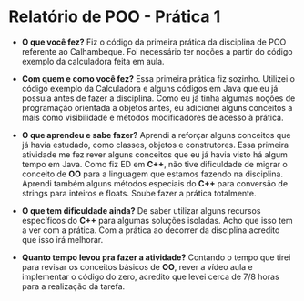 # Relatório de POO - Prática 1

- **O que você fez?**
Fiz o código da primeira prática da disciplina de POO referente ao Calhambeque. Foi necessário ter noções a partir do código exemplo da calculadora feita em aula. 

- **Com quem e como você fez?**
Essa primeira prática fiz sozinho. Utilizei o código exemplo da Calculadora e alguns códigos em Java que eu já possuía antes de fazer a disciplina. Como eu já tinha algumas noções de programação orientada a objetos antes, eu adicionei alguns conceitos a mais como visibilidade e métodos modificadores de acesso à prática.

- **O que aprendeu e sabe fazer?**
Aprendi a reforçar alguns conceitos que já havia estudado, como classes, objetos e construtores. Essa primeira atividade me fez rever alguns conceitos que eu já havia visto há algum tempo em Java. Como fiz ED em **C++**, não tive dificuldade de migrar o conceito de **OO** para a linguagem que estamos fazendo na disciplina. Aprendi também alguns métodos especiais do **C++** para conversão de strings para inteiros e floats. Soube fazer a prática totalmente.

- **O que tem dificuldade ainda?**
De saber utilizar alguns recursos específicos do **C++** para algumas soluções isoladas. Acho que isso tem a ver com a prática. Com a prática ao decorrer da disciplina acredito que isso irá melhorar.

- **Quanto tempo levou pra fazer a atividade?**
Contando o tempo que tirei para revisar os conceitos básicos de **OO**, rever a vídeo aula e implementar o código do zero, acredito que levei cerca de 7/8 horas para a realização da tarefa. 



